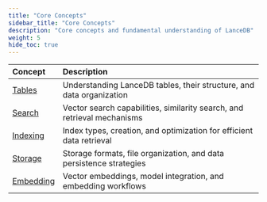 ```yaml
---
title: "Core Concepts"
sidebar_title: "Core Concepts"
description: "Core concepts and fundamental understanding of LanceDB"
weight: 5
hide_toc: true
---
```


| Concept | Description |
|:--------|:------------|
| [Tables](/docs/concepts/tables/) | Understanding LanceDB tables, their structure, and data organization |
| [Search](/docs/concepts/search/) | Vector search capabilities, similarity search, and retrieval mechanisms |
| [Indexing](/docs/concepts/indexing/) | Index types, creation, and optimization for efficient data retrieval |
| [Storage](/docs/concepts/storage/) | Storage formats, file organization, and data persistence strategies |
| [Embedding](/docs/concepts/embedding/) | Vector embeddings, model integration, and embedding workflows |
